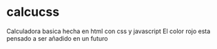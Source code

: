 # calcucss
Calculadora basica hecha en html con css y javascript
El color rojo esta pensado a ser añadido en un futuro